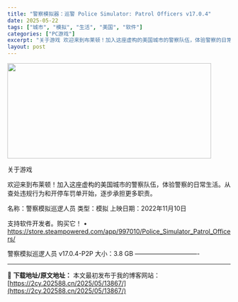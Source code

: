 ```yaml
---
title: "警察模拟器：巡警 Police Simulator: Patrol Officers v17.0.4"
date: 2025-05-22
tags: ["城市", "模拟", "生活", "美国", "软件"]
categories: ["PC游戏"]
excerpt: "关于游戏 欢迎来到布莱顿！加入这座虚构的美国城市的警察队伍，体验警察的日常生活。从查处违规行为和开停车罚单开始，逐步承担更多职责。 名称：警察模拟巡逻人员 类型：模拟 上映日期：2022年11月10日 支持软件开发者。购买它！ • https://store.steampowered.com/app&hellip;"
layout: post
---
```


<img src="https://2cy.202588.cn/wp-content/uploads/2025/05/2025052206454011.webp" alt="" width="460" height="215" class="aligncenter size-full wp-image-13845" />

关于游戏

欢迎来到布莱顿！加入这座虚构的美国城市的警察队伍，体验警察的日常生活。从查处违规行为和开停车罚单开始，逐步承担更多职责。

名称：警察模拟巡逻人员
类型：模拟
上映日期：2022年11月10日

支持软件开发者。购买它！
• https://store.steampowered.com/app/997010/Police_Simulator_Patrol_Officers/

警察模拟巡逻人员 v17.0.4-P2P
大小：3.8 GB
——————————- 

---
📖 **下载地址/原文地址：** 本文最初发布于我的博客网站：[https://2cy.202588.cn/2025/05/13867/](https://2cy.202588.cn/2025/05/13867/)
